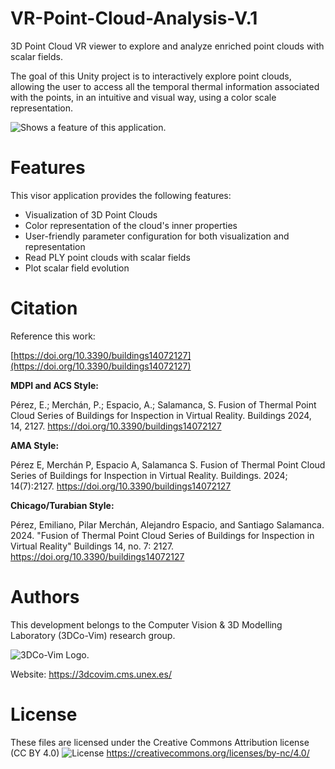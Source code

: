# VR-Point-Cloud-Analysis-V.1
3D Point Cloud VR viewer to explore and analyze enriched point clouds with scalar fields.

The goal of this Unity project is to interactively explore point clouds, allowing the user to access all the temporal thermal information associated with the points, in an intuitive and visual way, using a color scale representation.

<picture>
  <source media="(prefers-color-scheme: dark)" srcset="https://i.imgur.com/647zt6T.png">
  <source media="(prefers-color-scheme: light)" srcset="https://i.imgur.com/647zt6T.png">
  <img alt="Shows a feature of this application." src="https://i.imgur.com/647zt6T.png">
</picture>

# Features
This visor application provides the following features:
* Visualization of 3D Point Clouds
* Color representation of the cloud's inner properties
* User-friendly parameter configuration for both visualization and representation
* Read PLY point clouds with scalar fields
* Plot scalar field evolution


# Citation
Reference this work:

[https://doi.org/10.3390/buildings14072127](https://doi.org/10.3390/buildings14072127)

**MDPI and ACS Style:**

Pérez, E.; Merchán, P.; Espacio, A.; Salamanca, S. Fusion of Thermal Point Cloud Series of Buildings for Inspection in Virtual Reality. Buildings 2024, 14, 2127. https://doi.org/10.3390/buildings14072127


**AMA Style:**

Pérez E, Merchán P, Espacio A, Salamanca S. Fusion of Thermal Point Cloud Series of Buildings for Inspection in Virtual Reality. Buildings. 2024; 14(7):2127. https://doi.org/10.3390/buildings14072127


**Chicago/Turabian Style:**

Pérez, Emiliano, Pilar Merchán, Alejandro Espacio, and Santiago Salamanca. 2024. "Fusion of Thermal Point Cloud Series of Buildings for Inspection in Virtual Reality" Buildings 14, no. 7: 2127. https://doi.org/10.3390/buildings14072127

# Authors
This development belongs to the Computer Vision & 3D Modelling Laboratory (3DCo-Vim) research group.

<picture>
  <img alt="3DCo-Vim Logo." src="https://3dcovim.cms.unex.es/wp-content/uploads/sites/2/2023/03/cropped-cropped-Imagen23-1-2.png">
</picture>

Website: https://3dcovim.cms.unex.es/

# License
These files are licensed under the Creative Commons Attribution license (CC BY 4.0)
<picture>
  <source media="(prefers-color-scheme: dark)" srcset="https://licensebuttons.net/l/by-nc/3.0/88x31.png">
  <img alt="License" src="https://licensebuttons.net/l/by-nc/3.0/88x31.png">
</picture>
https://creativecommons.org/licenses/by-nc/4.0/
